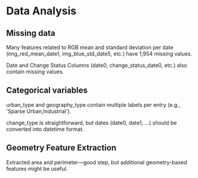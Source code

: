 # Data Analysis

## Missing data

Many features related to RGB mean and standard deviation per date (img_red_mean_date1, img_blue_std_date5, etc.) have 1,954 missing values.

Date and Change Status Columns (date0, change_status_date0, etc.) also contain missing values.

## Categorical variables

urban_type and geography_type contain multiple labels per entry (e.g., 'Sparse Urban,Industrial').

change_type is straightforward, but dates (date0, date1, ...) should be converted into datetime format.

## Geometry Feature Extraction

Extracted area and perimeter—good step, but additional geometry-based features might be useful.